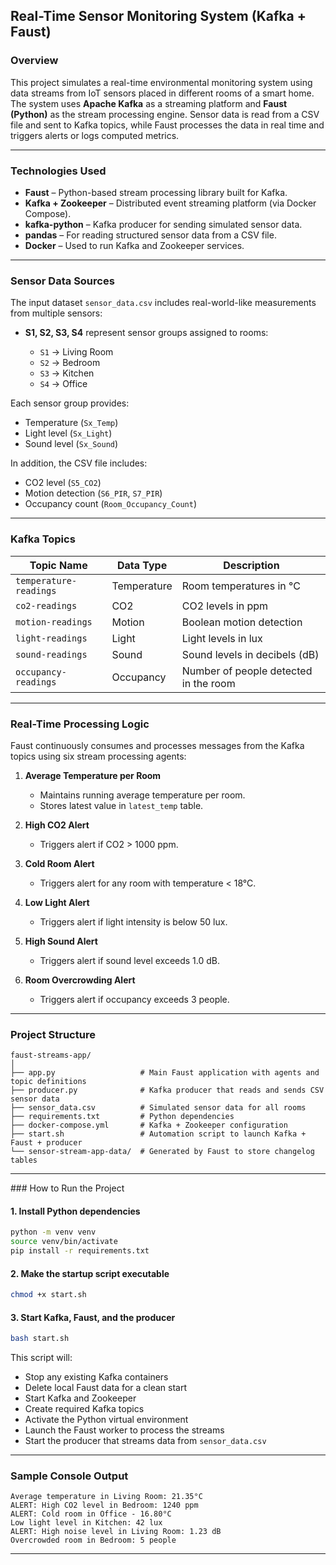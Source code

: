 ## Real-Time Sensor Monitoring System (Kafka + Faust)

### Overview

This project simulates a real-time environmental monitoring system using data streams from IoT sensors placed in different rooms of a smart
home. The system uses **Apache Kafka** as a streaming platform and **Faust (Python)** as the stream processing engine. Sensor data is read
from a CSV file and sent to Kafka topics, while Faust processes the data in real time and triggers alerts or logs computed metrics.

---

### Technologies Used

* **Faust** – Python-based stream processing library built for Kafka.
* **Kafka + Zookeeper** – Distributed event streaming platform (via Docker Compose).
* **kafka-python** – Kafka producer for sending simulated sensor data.
* **pandas** – For reading structured sensor data from a CSV file.
* **Docker** – Used to run Kafka and Zookeeper services.

---

### Sensor Data Sources

The input dataset `sensor_data.csv` includes real-world-like measurements from multiple sensors:

* **S1, S2, S3, S4** represent sensor groups assigned to rooms:

    * `S1` → Living Room
    * `S2` → Bedroom
    * `S3` → Kitchen
    * `S4` → Office

Each sensor group provides:

* Temperature (`Sx_Temp`)
* Light level (`Sx_Light`)
* Sound level (`Sx_Sound`)

In addition, the CSV file includes:

* CO2 level (`S5_CO2`)
* Motion detection (`S6_PIR`, `S7_PIR`)
* Occupancy count (`Room_Occupancy_Count`)

---

### Kafka Topics

| Topic Name             | Data Type   | Description                           |
|------------------------|-------------|---------------------------------------|
| `temperature-readings` | Temperature | Room temperatures in °C               |
| `co2-readings`         | CO2         | CO2 levels in ppm                     |
| `motion-readings`      | Motion      | Boolean motion detection              |
| `light-readings`       | Light       | Light levels in lux                   |
| `sound-readings`       | Sound       | Sound levels in decibels (dB)         |
| `occupancy-readings`   | Occupancy   | Number of people detected in the room |

---

### Real-Time Processing Logic

Faust continuously consumes and processes messages from the Kafka topics using six stream processing agents:

1. **Average Temperature per Room**

    * Maintains running average temperature per room.
    * Stores latest value in `latest_temp` table.

2. **High CO2 Alert**

    * Triggers alert if CO2 > 1000 ppm.

3. **Cold Room Alert**

    * Triggers alert for any room with temperature < 18°C.

4. **Low Light Alert**

    * Triggers alert if light intensity is below 50 lux.

5. **High Sound Alert**

    * Triggers alert if sound level exceeds 1.0 dB.

6. **Room Overcrowding Alert**

    * Triggers alert if occupancy exceeds 3 people.

---

### Project Structure

```
faust-streams-app/
│
├── app.py                   # Main Faust application with agents and topic definitions
├── producer.py              # Kafka producer that reads and sends CSV sensor data
├── sensor_data.csv          # Simulated sensor data for all rooms
├── requirements.txt         # Python dependencies
├── docker-compose.yml       # Kafka + Zookeeper configuration
├── start.sh                 # Automation script to launch Kafka + Faust + producer
└── sensor-stream-app-data/  # Generated by Faust to store changelog tables
```

---

###️ How to Run the Project

#### 1. Install Python dependencies

```bash
python -m venv venv
source venv/bin/activate
pip install -r requirements.txt
```

#### 2. Make the startup script executable

```bash
chmod +x start.sh
```

#### 3. Start Kafka, Faust, and the producer

```bash
bash start.sh
```

This script will:

* Stop any existing Kafka containers
* Delete local Faust data for a clean start
* Start Kafka and Zookeeper
* Create required Kafka topics
* Activate the Python virtual environment
* Launch the Faust worker to process the streams
* Start the producer that streams data from `sensor_data.csv`

---

### Sample Console Output

```text
Average temperature in Living Room: 21.35°C
ALERT: High CO2 level in Bedroom: 1240 ppm
ALERT: Cold room in Office - 16.80°C
Low light level in Kitchen: 42 lux
ALERT: High noise level in Living Room: 1.23 dB
Overcrowded room in Bedroom: 5 people
```

---